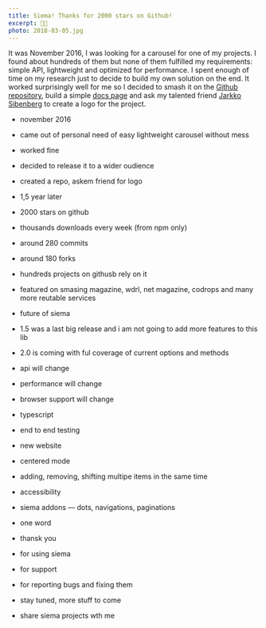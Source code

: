 ```yaml
---
title: Siema! Thanks for 2000 stars on Github!
excerpt: 🐘💨
photo: 2018-03-05.jpg
---
```


It was November 2016, I was looking for a carousel for one of my projects. I found about hundreds of them but none of them fulfilled my requirements: simple API, lightweight and optimized for performance. I spent enough of time on my research just to decide to build my own solution on the end. It worked surprisingly well for me so I decided to smash it on the [Github repository](https://github.com/pawelgrzybek/siema), build a simple [docs page](https://pawelgrzybek.com/siema/) and ask my talented friend [Jarkko Sibenberg](http://www.sibenberg.com/) to create a logo for the project. 

- november 2016
- came out of personal need of easy lightweight carousel without mess
- worked fine
- decided to release it to a wider oudience
- created a repo, askem friend for logo
- 1,5 year later
- 2000 stars on github
- thousands downloads every week (from npm only)
- around 280 commits
- around 180 forks
- hundreds projects on githusb rely on it
- featured on smasing magazine, wdrl, net magazine, codrops and many more reutable services

- future of siema
- 1.5 was a last big release and i am not going to add more features to this lib
- 2.0 is coming with ful coverage of current options and methods
- api will change
- performance will change
- browser support will change
- typescript
- end to end testing
- new website
- centered mode
- adding, removing, shifting multipe items in the same time
- accessibility
- siema addons — dots, navigations, paginations

- one word
- thansk you
- for using siema
- for support
- for reporting bugs and fixing them
- stay tuned, more stuff to come
- share siema projects wth me
